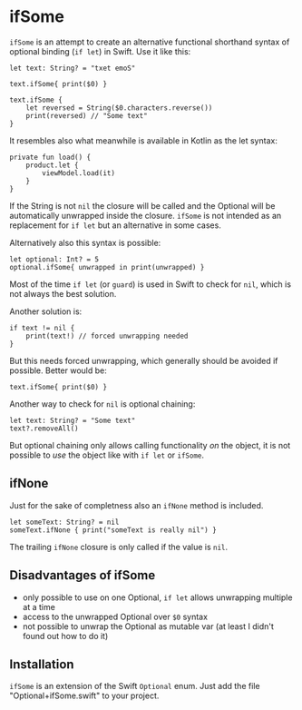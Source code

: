 # ifSome

`ifSome` is an attempt to create an alternative functional shorthand syntax of optional binding (`if let`) in Swift. Use it like this:

    let text: String? = "txet emoS"  
    
    text.ifSome{ print($0) } 
     
    text.ifSome {
        let reversed = String($0.characters.reverse())
        print(reversed) // "Some text"
    }

It resembles also what meanwhile is available in Kotlin as the let syntax:
    
    private fun load() {
        product.let {
            viewModel.load(it)
        }
    }

If the String is not `nil` the closure will be called and the Optional will be automatically unwrapped inside the closure. `ifSome` is not intended as an replacement for `if let` but an alternative in some cases.

Alternatively also this syntax is possible: 

    let optional: Int? = 5
    optional.ifSome{ unwrapped in print(unwrapped) }

Most of the time `if let` (or `guard`) is used in Swift to check for `nil`, which is not always the best solution. 

Another solution is:

    if text != nil {
        print(text!) // forced unwrapping needed
    }

But this needs forced unwrapping, which generally should be avoided if possible. Better would be:

    text.ifSome{ print($0) }
    
Another way to check for `nil` is optional chaining:

    let text: String? = "Some text"
    text?.removeAll()
    
But optional chaining only allows calling functionality _on_ the object, it is not possible to _use_ the object like with `if let` or `ifSome`.    

## ifNone

Just for the sake of completness also an `ifNone` method is included.

    let someText: String? = nil
    someText.ifNone { print("someText is really nil") }
    
The trailing `ifNone` closure is only called if the value is `nil`.

## Disadvantages of ifSome

- only possible to use on one Optional, `if let` allows unwrapping multiple at a time
- access to the unwrapped Optional over `$0` syntax
- not possible to unwrap the Optional as mutable var (at least I didn't found out how to do it)

## Installation

`ifSome` is an extension of the Swift `Optional` enum. Just add the file "Optional+ifSome.swift" to your project.




















